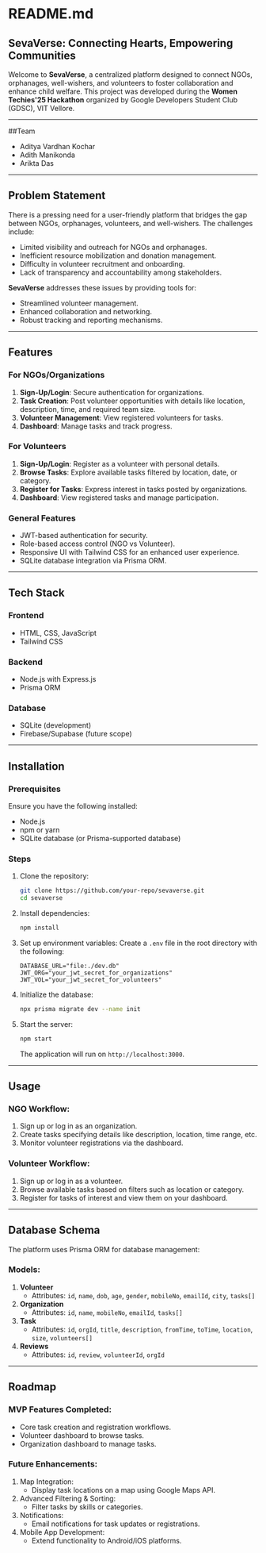 # README.md

## SevaVerse: Connecting Hearts, Empowering Communities

Welcome to **SevaVerse**, a centralized platform designed to connect NGOs, orphanages, well-wishers, and volunteers to foster collaboration and enhance child welfare. This project was developed during the **Women Techies'25 Hackathon** organized by Google Developers Student Club (GDSC), VIT Vellore.


---

##Team
- Aditya Vardhan Kochar
- Adith Manikonda
- Arikta Das

---

## Problem Statement

There is a pressing need for a user-friendly platform that bridges the gap between NGOs, orphanages, volunteers, and well-wishers. The challenges include:
- Limited visibility and outreach for NGOs and orphanages.
- Inefficient resource mobilization and donation management.
- Difficulty in volunteer recruitment and onboarding.
- Lack of transparency and accountability among stakeholders.

**SevaVerse** addresses these issues by providing tools for:
- Streamlined volunteer management.
- Enhanced collaboration and networking.
- Robust tracking and reporting mechanisms.

---

## Features

### For NGOs/Organizations
1. **Sign-Up/Login**: Secure authentication for organizations.
2. **Task Creation**: Post volunteer opportunities with details like location, description, time, and required team size.
3. **Volunteer Management**: View registered volunteers for tasks.
4. **Dashboard**: Manage tasks and track progress.

### For Volunteers
1. **Sign-Up/Login**: Register as a volunteer with personal details.
2. **Browse Tasks**: Explore available tasks filtered by location, date, or category.
3. **Register for Tasks**: Express interest in tasks posted by organizations.
4. **Dashboard**: View registered tasks and manage participation.

### General Features
- JWT-based authentication for security.
- Role-based access control (NGO vs Volunteer).
- Responsive UI with Tailwind CSS for an enhanced user experience.
- SQLite database integration via Prisma ORM.

---

## Tech Stack

### Frontend
- HTML, CSS, JavaScript
- Tailwind CSS

### Backend
- Node.js with Express.js
- Prisma ORM

### Database
- SQLite (development)
- Firebase/Supabase (future scope)

---

## Installation

### Prerequisites
Ensure you have the following installed:
- Node.js
- npm or yarn
- SQLite database (or Prisma-supported database)

### Steps
1. Clone the repository:
   ```bash
   git clone https://github.com/your-repo/sevaverse.git
   cd sevaverse
   ```

2. Install dependencies:
   ```bash
   npm install
   ```

3. Set up environment variables:
   Create a `.env` file in the root directory with the following:
   ```
   DATABASE_URL="file:./dev.db"
   JWT_ORG="your_jwt_secret_for_organizations"
   JWT_VOL="your_jwt_secret_for_volunteers"
   ```

4. Initialize the database:
   ```bash
   npx prisma migrate dev --name init
   ```

5. Start the server:
   ```bash
   npm start
   ```
   The application will run on `http://localhost:3000`.

---

## Usage

### NGO Workflow:
1. Sign up or log in as an organization.
2. Create tasks specifying details like description, location, time range, etc.
3. Monitor volunteer registrations via the dashboard.

### Volunteer Workflow:
1. Sign up or log in as a volunteer.
2. Browse available tasks based on filters such as location or category.
3. Register for tasks of interest and view them on your dashboard.

---

## Database Schema

The platform uses Prisma ORM for database management:

### Models:
1. **Volunteer**
    - Attributes: `id`, `name`, `dob`, `age`, `gender`, `mobileNo`, `emailId`, `city`, `tasks[]`
2. **Organization**
    - Attributes: `id`, `name`, `mobileNo`, `emailId`, `tasks[]`
3. **Task**
    - Attributes: `id`, `orgId`, `title`, `description`, `fromTime`, `toTime`, `location`, `size`, `volunteers[]`
4. **Reviews**
    - Attributes: `id`, `review`, `volunteerId`, `orgId`

---

## Roadmap

### MVP Features Completed:
- Core task creation and registration workflows.
- Volunteer dashboard to browse tasks.
- Organization dashboard to manage tasks.

### Future Enhancements:
1. Map Integration:
    - Display task locations on a map using Google Maps API.
2. Advanced Filtering & Sorting:
    - Filter tasks by skills or categories.
3. Notifications:
    - Email notifications for task updates or registrations.
4. Mobile App Development:
    - Extend functionality to Android/iOS platforms.


